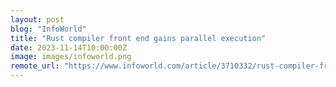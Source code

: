 ```yaml
---
layout: post
blog: "InfoWorld"
title: "Rust compiler front end gains parallel execution"
date: 2023-11-14T10:00:00Z
image: images/infoworld.png
remote_url: "https://www.infoworld.com/article/3710332/rust-compiler-front-end-gains-parallel-execution.html#tk.rss_applicationdevelopment"
---
```

